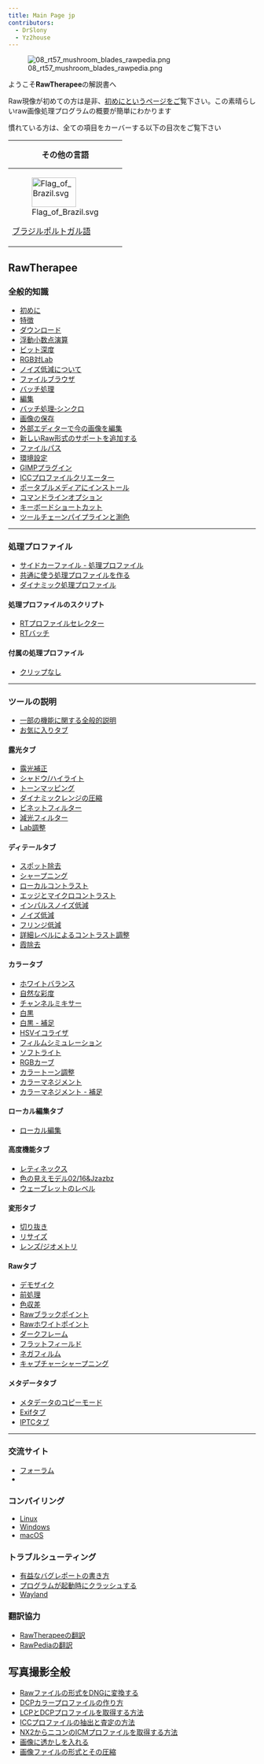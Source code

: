 ```yaml
---
title: Main Page jp
contributors:
  - DrSlony
  - Yz2house
---
```


<figure>
<img src="/images/08_rt57_mushroom_blades_rawpedia.png"
title="08_rt57_mushroom_blades_rawpedia.png" />
<figcaption>08_rt57_mushroom_blades_rawpedia.png</figcaption>
</figure>

ようこそ**RawTherapee**の解説書へ

Raw現像が初めての方は是非、[初めにというページをご](getting_started/jp)覧下さい。この素晴らしいraw画像処理プログラムの概要が簡単にわかります

慣れている方は、全ての項目をカーバーする以下の目次をご覧下さい

<table>
<thead>
<tr class="header">
<th style="padding: 0 1em;"><p>その他の言語</p></th>
</tr>
</thead>
<tbody>
<tr class="odd">
<td><figure>
<img src="/images/Flag_of_Brazil.svg" title="Flag_of_Brazil.svg" width="90"
height="60" />
<figcaption>Flag_of_Brazil.svg</figcaption>
</figure>
<p><a href="Main_Page/pt"
title="wikilink">ブラジルポルトガル語</a></p></td>
</tr>
</tbody>
</table>

  

## RawTherapee

<div class="container">

### 全般的知識

<div class="RP3columns">

- [初めに](getting_started/jp)
- [特徴](features/jp)
- [ダウンロード](download/jp)
- [浮動小数点演算](the_floating_point_engine/jp)
- [ビット深度](bit_depth/jp)
- [RGB対Lab](rgb_and_lab/jp)
- [ノイズ低減について](about_noise_reduction/jp)
- [ファイルブラウザ](the_file_browser_tab/jp)
- [バッチ処理](the_batch_queue/jp)
- [編集](the_image_editor_tab/jp)
- [バッチ処理‐シンクロ](batch_adjustments_-_sync/jp)
- [画像の保存](saving/jp)
- [外部エディターで今の画像を編集](edit_current_image_in_external_editor/jp)
- [新しいRaw形式のサポートを追加する](adding_support_for_new_raw_formats/jp)
- [ファイルパス](file_paths/jp)
- [環境設定](preferences/jp)
- [GIMPプラグイン](gimp_plugin/jp)
- [ICCプロファイルクリエーター](icc_profile_creater/jp)
- [ポータブルメディアにインストール](making_a_portable_installation/jp)
- [コマンドラインオプション](command-line_options/jp)
- [キーボードショートカット](keyboard_shortcuts/jp)
- [ツールチェーンパイプラインと測色](toolchain_pipeline/jp)

</div>
<hr/>

### 処理プロファイル

<div class="RP3columns">
<div class="keeptogether">

- [サイドカーファイル -
  処理プロファイル](Sidecar_Files_-_Processing_Profiles/jp.md)
- [共通に使う処理プロファイルを作る](creating_processing_profiles_for_general_use/jp)
- [ダイナミック処理プロファイル](dynamic_processing_profiles/jp)

</div>
<div class="keeptogether">

#### 処理プロファイルのスクリプト

- [RTプロファイルセレクター](rtprofileselector/jp)
- [RTバッチ](rtbatch/jp)

</div>
<div class="keeptogether">

#### 付属の処理プロファイル

- [クリップなし](unclipped/jp)

</div>
</div>
<hr/>

### ツールの説明

<div class="RP1columns">

- [一部の機能に関する全般的説明](general_comments_about_some_toolbox_widgets/jp)
- [お気に入りタブ](favorites_tab/jp)

</div>
<div class="RP3columns">
<div class="keeptogether">

#### 露光タブ

- [露光補正](exposure/jp)
- [シャドウ/ハイライト](shadows/highlights/jp)
- [トーンマッピング](tone_mapping/jp)
- [ダイナミックレンジの圧縮](dynamic_range_compression/jp)
- [ビネットフィルター](vignetting_filter/jp)
- [減光フィルター](graduated_filter/jp)
- [Lab調整](lab_adjustments/jp)

</div>
<div class="keeptogether">

#### ディテールタブ

- [スポット除去](spot_removal/jp)
- [シャープニング](sharpening/jp)
- [ローカルコントラスト](local_contrast/jp)
- [エッジとマイクロコントラスト](edges_and_microcontrast/jp)
- [インパルスノイズ低減](impulse_noise_reduction/jp)
- [ノイズ低減](noise_reduction/jp)
- [フリンジ低減](defringe/jp)
- [詳細レベルによるコントラスト調整](contrast_by_detail_levels/jp)
- [霞除去](haze_removal/jp)

</div>
<div class="keeptogether">

#### カラータブ

- [ホワイトバランス](white_balance/jp)
- [自然な彩度](vibrance/jp)
- [チャンネルミキサー](channel_mixer/jp)
- [白黒](black-and-white/jp)
- [白黒 - 補足](black-and-white_addon/jp)
- [HSVイコライザ](hsv_equalizer/jp)
- [フィルムシミュレーション](film_simulation/jp)
- [ソフトライト](soft_light/jp)
- [RGBカーブ](rgb_curves/jp)
- [カラートーン調整](color_toning/jp)
- [カラーマネジメント](color_management/jp)
- [カラーマネジメント - 補足](color_management_addon/jp)

</div>
<div class="keeptogether">

#### ローカル編集タブ

- [ローカル編集](local_controls/jp)

</div>
<div class="keeptogether">

#### 高度機能タブ

- [レティネックス](retinex/jp)
- [色の見えモデル02/16&Jzazbz](ciecam02/jp)
- [ウェーブレットのレベル](wavelets/jp)

</div>
<div class="keeptogether">

#### 変形タブ

- [切り抜き](crop/jp)
- [リサイズ](resize/jp)
- [レンズ/ジオメトリ](lens/geometry/jp)

</div>
<div class="keeptogether">

#### Rawタブ

- [デモザイク](demosaicing/jp)
- [前処理](preprocessing/jp)
- [色収差](chromatic_aberration/jp)
- [Rawブラックポイント](raw_black_points/jp)
- [Rawホワイトポイント](raw_white_points/jp)
- [ダークフレーム](dark_frame/jp)
- [フラットフィールド](flat_field/jp)
- [ネガフィルム](film_negative/jp)
- [キャプチャーシャープニング](capture_sharpning/jp)

</div>
<div class="keeptogether">

#### メタデータタブ

- [メタデータのコピーモード](metadata_copy_mode/jp)
- [Exifタブ](exif_tab/jp)
- [IPTCタブ](iptc_tab/jp)

</div>
</div>
<hr/>

### 交流サイト

<div class="RP1columns">

- [フォーラム](forum/jp)
- 

</div>

### コンパイリング

<div class="RP1columns">

- [Linux](linux/jp)
- [Windows](windows/jp)
- [macOS](macos/jp)

</div>

### トラブルシューティング

<div class="RP1columns">

- [有益なバグレポートの書き方](how_to_write_useful_bug_reports/jp)
- [プログラムが起動時にクラッシュする](how_to_fix_crashes_on_startup/jp)
- [Wayland](wayland/jp)

</div>

### 翻訳協力

<div class="RP1columns">

- [RawTherapeeの翻訳](translating_rawtherapee/jp)
- [RawPediaの翻訳](translating_rawpedia/jp)

</div>
</div>

## 写真撮影全般

<div class="container">
<div class="RP1columns">

- [Rawファイルの形式をDNGに変換する](how_to_convert_raw_formats_to_dng/jp)
- [DCPカラープロファイルの作り方](how_to_create_dcp_color_profiles/jp)
- [LCPとDCPプロファイルを取得する方法](how_to_get_lcp_and_dcp_profiles/jp)
- [ICCプロファイルの抽出と査定の方法](how_to_extract_and_examine_icc_profiles/jp)
- [NX2からニコンのICMプロファイルを取得する方法](how_to_get_nikon_icm_profiles_from_nx2/jp)
- [画像に透かしを入れる](watermarking/jp)
- [画像ファイルの形式とその圧縮](image_file_formats_and_compression/jp)

</div>
</div>
